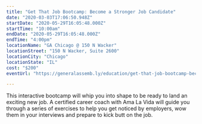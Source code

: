 ```yaml
---
title: "Get That Job Bootcamp: Become a Stronger Job Candidate"
date: "2020-03-03T17:06:50.948Z"
startDate: "2020-05-29T16:05:48.000Z"
startTime: "10:00am"
endDate: "2020-05-29T16:05:48.000Z"
endTime: "4:00pm"
locationName: "GA Chicago @ 150 N Wacker"
locationStreet: "150 N Wacker, Suite 2600"
locationCity: "Chicago"
locationState: "IL"
cost: "$200"
eventUrl: "https://generalassemb.ly/education/get-that-job-bootcamp-become-a-stronger-job-candidate/chicago/103043"

---
```


This interactive bootcamp will whip you into shape to be ready to land an exciting new job. A certified career coach with Ama La Vida will guide you through a series of exercises to help you get noticed by employers, wow them in your interviews and prepare to kick butt on the job.

